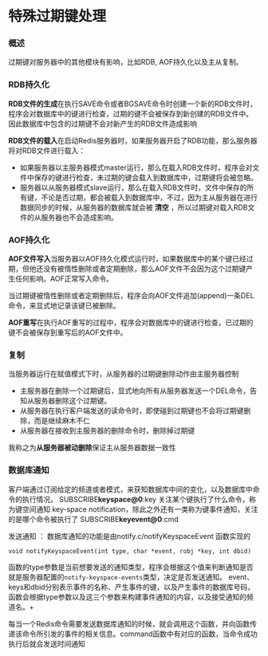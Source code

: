 # 特殊过期键处理

### 概述

过期键对服务器中的其他模块有影响，比如RDB, AOF持久化以及主从复制。

### RDB持久化

**RDB文件的生成**在执行SAVE命令或者BGSAVE命令时创建一个新的RDB文件时，程序会对数据库中的键进行检查，过期的键不会被保存到新创建的RDB文件中。因此数据库中包含的过期键不会对新产生的RDB文件造成影响

**RDB文件的载入**在启动Redis服务器时，如果服务器开启了RDB功能，那么服务器将对RDB文件进行载入：

* 如果服务器以主服务器模式master运行，那么在载入RDB文件时，程序会对文件中保存的键进行检查，未过期的键会载入到数据库中，过期键将会被忽略。
* 服务器以从服务器模式slave运行，那么在载入RDB文件时，文件中保存的所有键，不论是否过期，都会被载入到数据库中，不过，因为主从服务器在进行数据同步的时候，从服务器的数据库就会被
  **清空**
  ，所以过期键对载入RDB文件的从服务器也不会造成影响。

### AOF持久化

**AOF文件写入**当服务器以AOF持久化模式运行时，如果数据库中的某个键已经过期，但他还没有被惰性删除或者定期删除，那么AOF文件不会因为这个过期键产生任何影响。AOF正常写入命令。

当过期键被惰性删除或者定期删除后，程序会向AOF文件追加\(append\)一条DEL命令，来显式地记录该键已被删除。

**AOF重写**在执行AOF重写的过程中，程序会对数据库中的键进行检查，已过期的键不会被保存到重写后的AOF文件中。

### 复制

当服务器运行在赋值模式下时，从服务器的过期键删除动作由主服务器控制

* 主服务器在删除一个过期键后，显式地向所有从服务器发送一个DEL命令，告知从服务器删除这个过期键。
* 从服务器在执行客户端发送的读命令时，即使碰到过期键也不会将过期键删除，而是继续麻木不仁
* 从服务器在接收到主服务器的删除命令时，删除掉过期键

我称之为**从服务器被动删除**保证主从服务器数据一致性

### 数据库通知

客户端通过订阅给定的频道或者模式，来获知数据库中间的变化，以及数据库中命令的执行情况。 SUBSCRIBE**keyspace@0**:key 关注某个键执行了什么命令，称为键空间通知 key-space notification，除此之外还有一类称为键事件通知，关注的是哪个命令被执行了 SUBSCRIBE**keyevent@0**:cmd

发送通知 ： 数据库通知的功能是由notify.c/notifyKeyspaceEvent 函数实现的

```
void notifyKeyspaceEvent(int type, char *event, robj *key, int dbid)
```

函数的type参数是当前想要发送的通知类型，程序会根据这个值来判断通知是否就是服务器配置的`notify-keyspace-events`类型，决定是否发送通知。 event、keys和dbid分别表示事件的名称、产生事件的键，以及产生事件的数据库号码，函数会根据type参数以及这三个参数来构建事件通知的内容，以及接受通知的频道名。+

每当一个Redis命令需要发送数据库通知的时候，就会调用这个函数，并向函数传递该命令所引发的事件的相关信息。command函数中有对应的函数，当命令成功执行后就会发送时间通知

